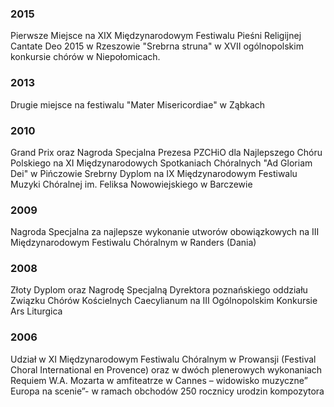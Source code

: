 ### 2015
Pierwsze Miejsce na XIX Międzynarodowym Festiwalu Pieśni Religijnej Cantate Deo 2015 w Rzeszowie
"Srebrna struna" w XVII ogólnopolskim konkursie chórów w Niepołomicach.

### 2013
Drugie miejsce na festiwalu "Mater Misericordiae" w Ząbkach

### 2010
Grand Prix oraz Nagroda Specjalna Prezesa PZCHiO dla Najlepszego Chóru Polskiego 
na XI Międzynarodowych Spotkaniach Chóralnych "Ad Gloriam Dei" w Pińczowie
Srebrny Dyplom na IX Międzynarodowym Festiwalu Muzyki Chóralnej im. Feliksa Nowowiejskiego w Barczewie

### 2009
Nagroda Specjalna za najlepsze wykonanie utworów obowiązkowych na 
III Międzynarodowym Festiwalu Chóralnym w Randers (Dania)

### 2008
Złoty Dyplom oraz Nagrodę Specjalną Dyrektora poznańskiego 
oddziału Związku Chórów Kościelnych Caecylianum na III Ogólnopolskim 
Konkursie Ars Liturgica

### 2006
Udział w XI Międzynarodowym Festiwalu Chóralnym w Prowansji 
(Festival Choral International en Provence) oraz w dwóch plenerowych 
wykonaniach Requiem W.A. Mozarta w amfiteatrze w Cannes – widowisko 
muzyczne” Europa na scenie”- w ramach obchodów 250 rocznicy urodzin 
kompozytora
